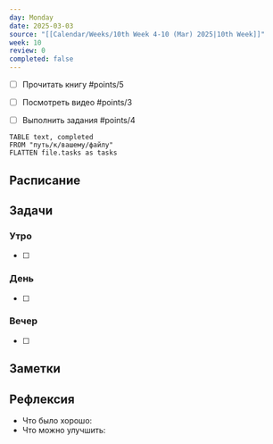```yaml
---
day: Monday
date: 2025-03-03
source: "[[Calendar/Weeks/10th Week 4-10 (Mar) 2025|10th Week]]"
week: 10
review: 0
completed: false
---
```

- [ ] Прочитать книгу #points/5
- [ ] Посмотреть видео #points/3
- [ ] Выполнить задания #points/4


```dataview 
TABLE text, completed
FROM "путь/к/вашему/файлу"
FLATTEN file.tasks as tasks
```




## Расписание

## Задачи

### Утро

- [ ]

### День

- [ ]

### Вечер

- [ ]

## Заметки

## Рефлексия

- Что было хорошо:
- Что можно улучшить: